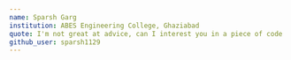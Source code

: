 ```yaml
---
name: Sparsh Garg
institution: ABES Engineering College, Ghaziabad
quote: I'm not great at advice, can I interest you in a piece of code
github_user: sparsh1129
---
```

